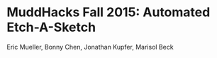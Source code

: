 MuddHacks Fall 2015: Automated Etch-A-Sketch
============================================

Eric Mueller, Bonny Chen, Jonathan Kupfer, Marisol Beck
